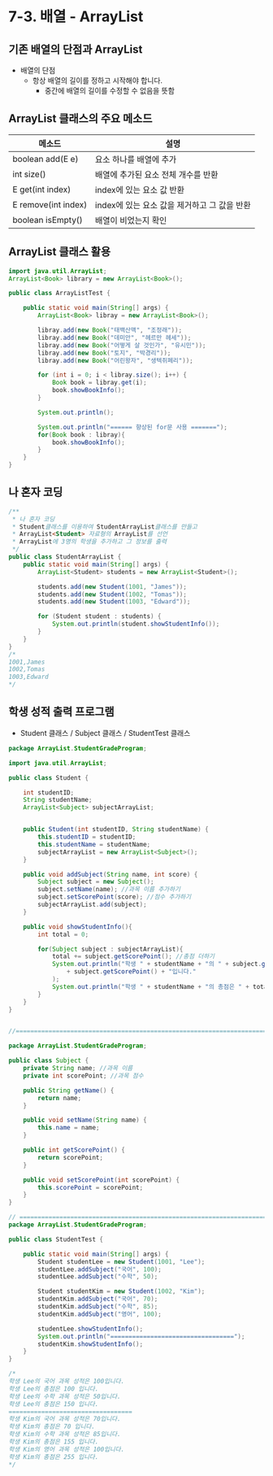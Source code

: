 # 7-3. 배열 - ArrayList

## 기존 배열의 단점과 ArrayList

- 배열의 단점
  - 항상 배열의 길이를 정하고 시작해야 합니다.
    - 중간에 배열의 길이를 수정할 수 없음을 뜻함

## ArrayList 클래스의 주요 메소드

| 메소드              | 설명                                         |
| ------------------- | -------------------------------------------- |
| boolean add(E e)    | 요소 하나를 배열에 추가                      |
| int size()          | 배열에 추가된 요소 전체 개수를 반환          |
| E get(int index)    | index에 있는 요소 값 반환                    |
| E remove(int index) | index에 있는 요소 값을 제거하고 그 값을 반환 |
| boolean isEmpty()   | 배열이 비었는지 확인                         |

## ArrayList 클래스 활용

```java
import java.util.ArrayList;
ArrayList<Book> library = new ArrayList<Book>();
```

```java
public class ArrayListTest {

    public static void main(String[] args) {
        ArrayList<Book> libray = new ArrayList<Book>();

        libray.add(new Book("태백산맥", "조정래"));
        libray.add(new Book("데미안", "헤르만 헤세"));
        libray.add(new Book("어떻게 살 것인가", "유시민"));
        libray.add(new Book("토지", "박경리"));
        libray.add(new Book("어린왕자", "생텍쥐페리"));

        for (int i = 0; i < libray.size(); i++) {
            Book book = libray.get(i);
            book.showBookInfo();
        }

        System.out.println();

        System.out.println("====== 향상된 for문 사용 =======");
        for(Book book : libray){
            book.showBookInfo();
        }
    }
}
```

## 나 혼자 코딩

```java
/**
 * 나 혼자 코딩
 * Student클래스를 이용하여 StudentArrayList클래스를 만들고
 * ArrayList<Student> 자료형의 ArrayList를 선언
 * ArrayList에 3명의 학생을 추가하고 그 정보를 출력
 */
public class StudentArrayList {
    public static void main(String[] args) {
        ArrayList<Student> students = new ArrayList<Student>();

        students.add(new Student(1001, "James"));
        students.add(new Student(1002, "Tomas"));
        students.add(new Student(1003, "Edward"));

        for (Student student : students) {
            System.out.println(student.showStudentInfo());
        }
    }
}
/*
1001,James
1002,Tomas
1003,Edward
*/
```

## 학생 성적 출력 프로그램

- Student 클래스 / Subject 클래스 / StudentTest 클래스

```java
package ArrayList.StudentGradeProgram;

import java.util.ArrayList;

public class Student {

    int studentID;
    String studentName;
    ArrayList<Subject> subjectArrayList;


    public Student(int studentID, String studentName) {
        this.studentID = studentID;
        this.studentName = studentName;
        subjectArrayList = new ArrayList<Subject>();
    }

    public void addSubject(String name, int score) {
        Subject subject = new Subject();
        subject.setName(name); //과목 이름 추가하기
        subject.setScorePoint(score); //점수 추가하기
        subjectArrayList.add(subject);
    }

    public void showStudentInfo(){
        int total = 0;

        for(Subject subject : subjectArrayList){
            total += subject.getScorePoint(); //총점 더하기
            System.out.println("학생 " + studentName + "의 " + subject.getName() + " 과목 성적은 "
                + subject.getScorePoint() + "입니다."
            );
            System.out.println("학생 " + studentName + "의 총점은 " + total + " 입니다.");
        }
    }
}


//==============================================================================

package ArrayList.StudentGradeProgram;

public class Subject {
    private String name; //과목 이름
    private int scorePoint; //과목 점수

    public String getName() {
        return name;
    }

    public void setName(String name) {
        this.name = name;
    }

    public int getScorePoint() {
        return scorePoint;
    }

    public void setScorePoint(int scorePoint) {
        this.scorePoint = scorePoint;
    }
}

// ===============================================================================
package ArrayList.StudentGradeProgram;

public class StudentTest {

    public static void main(String[] args) {
        Student studentLee = new Student(1001, "Lee");
        studentLee.addSubject("국어", 100);
        studentLee.addSubject("수학", 50);

        Student studentKim = new Student(1002, "Kim");
        studentKim.addSubject("국어", 70);
        studentKim.addSubject("수학", 85);
        studentKim.addSubject("영어", 100);

        studentLee.showStudentInfo();
        System.out.println("==================================");
        studentKim.showStudentInfo();
    }
}

/*
학생 Lee의 국어 과목 성적은 100입니다.
학생 Lee의 총점은 100 입니다.
학생 Lee의 수학 과목 성적은 50입니다.
학생 Lee의 총점은 150 입니다.
==================================
학생 Kim의 국어 과목 성적은 70입니다.
학생 Kim의 총점은 70 입니다.
학생 Kim의 수학 과목 성적은 85입니다.
학생 Kim의 총점은 155 입니다.
학생 Kim의 영어 과목 성적은 100입니다.
학생 Kim의 총점은 255 입니다.
*/
```

